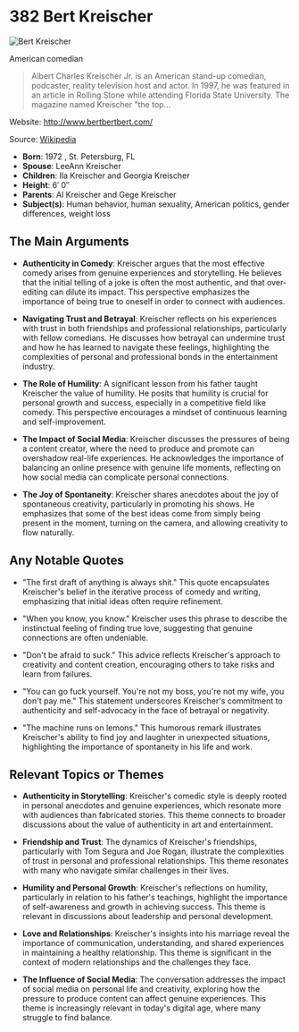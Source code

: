 # 382 Bert Kreischer


![Bert Kreischer](https://encrypted-tbn0.gstatic.com/images?q=tbn:ANd9GcSioiIrRa_RmPVeW1ZXw8iDrlODGzPjDvQiA9S4j3o&s=0)

American comedian

> Albert Charles Kreischer Jr. is an American stand-up comedian, podcaster, reality television host and actor. In 1997, he was featured in an article in Rolling Stone while attending Florida State University. The magazine named Kreischer "the top...

Website: http://www.bertbertbert.com/

Source: [Wikipedia](https://en.wikipedia.org/wiki/Bert_Kreischer)

- **Born**: 1972 , St. Petersburg, FL
- **Spouse**: LeeAnn Kreischer
- **Children**: Ila Kreischer and Georgia Kreischer
- **Height**: 6′ 0″
- **Parents**: Al Kreischer and Gege Kreischer
- **Subject(s)**: Human behavior, human sexuality, American politics, gender differences, weight loss


## The Main Arguments

- **Authenticity in Comedy**: Kreischer argues that the most effective comedy arises from genuine experiences and storytelling. He believes that the initial telling of a joke is often the most authentic, and that over-editing can dilute its impact. This perspective emphasizes the importance of being true to oneself in order to connect with audiences.

- **Navigating Trust and Betrayal**: Kreischer reflects on his experiences with trust in both friendships and professional relationships, particularly with fellow comedians. He discusses how betrayal can undermine trust and how he has learned to navigate these feelings, highlighting the complexities of personal and professional bonds in the entertainment industry.

- **The Role of Humility**: A significant lesson from his father taught Kreischer the value of humility. He posits that humility is crucial for personal growth and success, especially in a competitive field like comedy. This perspective encourages a mindset of continuous learning and self-improvement.

- **The Impact of Social Media**: Kreischer discusses the pressures of being a content creator, where the need to produce and promote can overshadow real-life experiences. He acknowledges the importance of balancing an online presence with genuine life moments, reflecting on how social media can complicate personal connections.

- **The Joy of Spontaneity**: Kreischer shares anecdotes about the joy of spontaneous creativity, particularly in promoting his shows. He emphasizes that some of the best ideas come from simply being present in the moment, turning on the camera, and allowing creativity to flow naturally.

## Any Notable Quotes

- "The first draft of anything is always shit."
  This quote encapsulates Kreischer's belief in the iterative process of comedy and writing, emphasizing that initial ideas often require refinement.

- "When you know, you know."
  Kreischer uses this phrase to describe the instinctual feeling of finding true love, suggesting that genuine connections are often undeniable.

- "Don't be afraid to suck."
  This advice reflects Kreischer's approach to creativity and content creation, encouraging others to take risks and learn from failures.

- "You can go fuck yourself. You're not my boss, you're not my wife, you don't pay me."
  This statement underscores Kreischer's commitment to authenticity and self-advocacy in the face of betrayal or negativity.

- "The machine runs on lemons."
  This humorous remark illustrates Kreischer's ability to find joy and laughter in unexpected situations, highlighting the importance of spontaneity in his life and work.

## Relevant Topics or Themes

- **Authenticity in Storytelling**: Kreischer's comedic style is deeply rooted in personal anecdotes and genuine experiences, which resonate more with audiences than fabricated stories. This theme connects to broader discussions about the value of authenticity in art and entertainment.

- **Friendship and Trust**: The dynamics of Kreischer's friendships, particularly with Tom Segura and Joe Rogan, illustrate the complexities of trust in personal and professional relationships. This theme resonates with many who navigate similar challenges in their lives.

- **Humility and Personal Growth**: Kreischer's reflections on humility, particularly in relation to his father's teachings, highlight the importance of self-awareness and growth in achieving success. This theme is relevant in discussions about leadership and personal development.

- **Love and Relationships**: Kreischer's insights into his marriage reveal the importance of communication, understanding, and shared experiences in maintaining a healthy relationship. This theme is significant in the context of modern relationships and the challenges they face.

- **The Influence of Social Media**: The conversation addresses the impact of social media on personal life and creativity, exploring how the pressure to produce content can affect genuine experiences. This theme is increasingly relevant in today's digital age, where many struggle to find balance.
